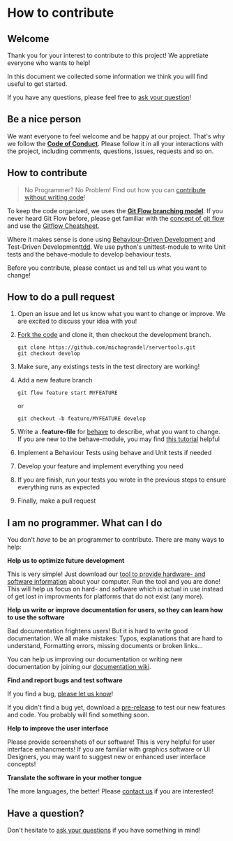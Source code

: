 How to contribute
=================

Welcome
-------

Thank you for your interest to contribute to this project!
We appretiate everyone who wants to help!

In this document we collected some information we think you will find useful to get started.

If you have any questions, please feel free to [ask your question](question)!


Be a nice person
----------------

We want everyone to feel welcome and be happy at our project. 
That's why we follow the **[Code of Conduct][code_of_conduct]**. 
Please follow it in all your interactions with the project, 
including comments, questions, issues, requests and so on.

How to contribute
-----------------

> No Programmer? No Problem! Find out how you can 
> [contribute without writing code][contribute-nocoder]!

To keep the code organized, we uses the **[Git Flow branching model][gitflow-model]**. 
If you never heard Git Flow before, please get familiar with the 
[concept of git flow][gitflow-model] and use the [Gitflow Cheatsheet][gitflow-cheatsheet].

Where it makes sense is done using [Behaviour-Driven Development][bdd] and Test-Driven Development[tdd].
We use python's unittest-module to write Unit tests and the behave-module to develop
behaviour tests.

Before you contribute, please contact us and tell us what you want to change!

How to do a pull request
------------------------

1. Open an issue and let us know what you want to change or improve.
   We are excited to discuss your idea with you!
2. [Fork the code][fork] and clone it, then checkout the development branch.
   
   ```
   git clone https://github.com/michagrandel/servertools.git
   git checkout develop
   ```
   
3. Make sure, any existings tests in the test directory are working!
4. Add a new feature branch

   ```
   git flow feature start MYFEATURE
   ```
   
   or 
   
   ```
   git checkout -b feature/MYFEATURE develop
   ```
  
5. Write a **.feature-file** for [behave](behave) to describe, what you want to change.\
   If you are new to the behave-module, you may find [this tutorial](behave-tutorial) helpful
6. Implement a Behaviour Tests using behave and Unit tests if needed
7. Develop your feature and implement everything you need
8. If you are finish, run your tests you wrote in the previous steps to 
   ensure everything runs as expected
9. Finally, make a pull request

I am no programmer. What can I do
---------------------------------

You don't *have* to be an programmer to contribute. There are many ways to help:

**Help us to optimize future development**

This is very simple! Just download our [tool to provide hardware- and software information][tool]
about your computer. Run the tool and you are done! This will help us focus on hard- and software
which is actual in use instead of get lost in improvments for platforms that do not
exist (any more).

**Help us write or improve documentation for users, so they can learn how to use the software**

Bad documentation frightens users! But it is hard to write good documentation.
We all make mistakes: Typos, explanations that are hard to understand, Formatting errors, 
missing documents or broken links...

You can help us improving our documentation or writing new documentation by joining our
[documentation wiki][documentation].

**Find and report bugs and test software**

If you find a bug, [please let us know][report-bug]!

If you didn't find a bug yet, download a [pre-release][pre-release] to test our new 
features and code. You probably will find something soon. 

**Help to improve the user interface**

Please provide screenshots of our software! This is very helpful for user interface enhancments!
If you are familiar with graphics software or UI Designers, you may want to suggest new
or enhanced user interface concepts!

**Translate the software in your mother tongue**

The more languages, the better! Please [contact us][translate] if you are interested!

Have a question?
----------------

Don't hesitate to [ask your questions][question] if you have something in mind!

<!-- project links -->
[question]: https://github.com/michagrandel/servertools/issues/new?labels=question&body=
[documentation]: https://github.com/michagrandel/servertools/wiki
[fork]: https://github.com/michagrandel/servertools/fork
[pre-release]: https://github.com/michagrandel/servertools/releases
[report-bug]: https://github.com/michagrandel/servertools/issues/new

<!-- File links -->
<!-- @todo: keep links up to date when changing a linked file! -->
[code_of_conduct]: https://github.com/michagrandel/servertools/blob/master/CODE_OF_CONDUCT.md

<!-- wiki links -->
<!-- @docs: The DOCUMENTATION TEAM will update these links if necessary -->
[contribute-nocoder]: I-am-no-programmer.-What-can-I-do
[maintainer]: https://github.com/michagrandel/servertools/wiki/Project-Maintainers
[tool]: https://github.com/michagrandel/servertools/wiki/Tools
[translate]: https://github.com/michagrandel/servertools/wiki/Internationalisation

<!-- external links -->
<!-- @release: check if these links work and update them if necessary -->
[gitflow-model]: http://nvie.com/posts/a-successful-git-branching-model/
[gitflow-cheatsheet]: elhttps://danielkummer.github.io/git-flow-cheatsheet/
[bdd]: https://dannorth.net/introducing-bdd/
[tdd]: https://en.wikipedia.org/wiki/Test-driven_development
[behave]: https://pypi.python.org/pypi/behave/1.2.5
[behave-tutorial]: https://pythonhosted.org/behave/tutorial.html 
